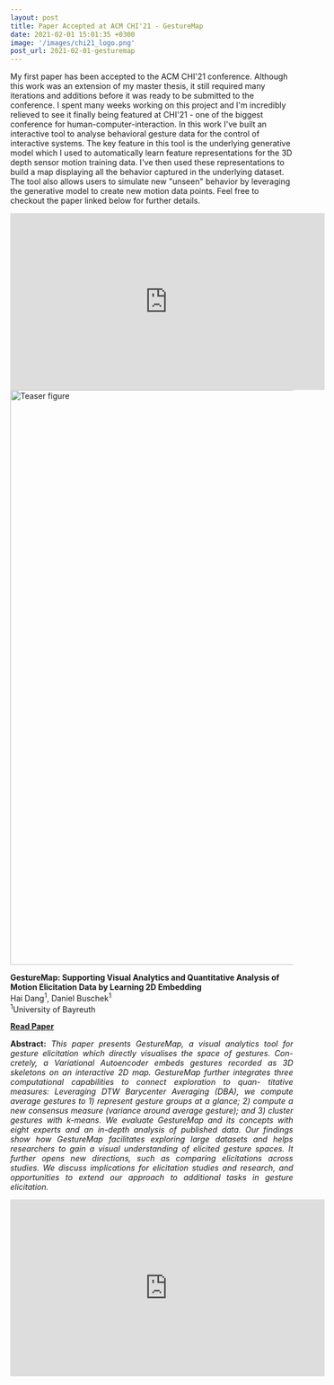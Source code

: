 ```yaml
---
layout: post
title: Paper Accepted at ACM CHI'21 - GestureMap 
date: 2021-02-01 15:01:35 +0300
image: '/images/chi21_logo.png'
post_url: 2021-02-01-gesturemap
---
```


My first paper has been accepted to the ACM CHI'21 conference. Although this work was an extension of my master thesis, it still required many iterations and additions before it was ready to be submitted to the conference. I spent many weeks working on this project and I'm incredibly relieved to see it finally being featured at CHI'21 - one of the biggest conference for human-computer-interaction. In this work I've built an interactive tool to analyse behavioral gesture data for the control of interactive systems. The key feature in this tool is the underlying generative model which I used to automatically learn feature representations for the 3D depth sensor motion training data. I've then used these representations to build a map displaying all the behavior captured in the underlying dataset. The tool also allows users to simulate new "unseen" behavior by leveraging the generative model to create new motion data points. Feel free to checkout the paper linked below for further details.

<iframe width="560" height="315" src="https://www.youtube.com/embed/IWwotWgsBFU" title="YouTube video player" frameborder="0" allow="accelerometer; autoplay; clipboard-write; encrypted-media; gyroscope; picture-in-picture" allowfullscreen></iframe>


<img src="/images/gesturemap_teaser.png" alt="Teaser figure" width="1024px"/>

**GestureMap: Supporting Visual Analytics and Quantitative Analysis of Motion Elicitation Data by Learning 2D Embedding**<br>
Hai Dang<sup>1</sup>, Daniel Buschek<sup>1</sup><br>
<sup>1</sup>University of Bayreuth<br>


<a href="https://arxiv.org/pdf/2103.00912.pdf">**Read Paper**</a> 


<p align="justify"><b>Abstract:</b> <i>This paper presents GestureMap, a visual analytics tool for gesture elicitation which directly visualises the space of gestures. Con- cretely, a Variational Autoencoder embeds gestures recorded as 3D skeletons on an interactive 2D map. GestureMap further integrates three computational capabilities to connect exploration to quan- titative measures: Leveraging DTW Barycenter Averaging (DBA), we compute average gestures to 1) represent gesture groups at a glance; 2) compute a new consensus measure (variance around average gesture); and 3) cluster gestures with k-means. We evaluate GestureMap and its concepts with eight experts and an in-depth analysis of published data. Our findings show how GestureMap facilitates exploring large datasets and helps researchers to gain a visual understanding of elicited gesture spaces. It further opens new directions, such as comparing elicitations across studies. We discuss implications for elicitation studies and research, and opportunities to extend our approach to additional tasks in gesture elicitation.
</i></p>

<iframe width="560" height="315" src="https://www.youtube.com/embed/DgIRlwZhCVQ" title="YouTube video player" frameborder="0" allow="accelerometer; autoplay; clipboard-write; encrypted-media; gyroscope; picture-in-picture" allowfullscreen></iframe>